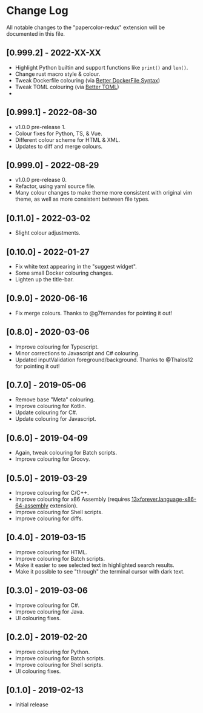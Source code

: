 # Change Log
All notable changes to the "papercolor-redux" extension will be documented in this file.

## [0.999.2] - 2022-XX-XX
- Highlight Python builtin and support functions like `print()` and `len()`.
- Change rust macro style & colour.
- Tweak Dockerfile colouring (via [Better DockerFile Syntax](https://marketplace.visualstudio.com/items?itemName=jeff-hykin.better-dockerfile-syntax))
- Tweak TOML colouring (via [Better TOML](https://marketplace.visualstudio.com/items?itemName=bungcip.better-toml))
-

## [0.999.1] - 2022-08-30
- v1.0.0 pre-release 1.
- Colour fixes for Python, TS, & Vue.
- Different colour scheme for HTML & XML.
- Updates to diff and merge colours.

## [0.999.0] - 2022-08-29
- v1.0.0 pre-release 0.
- Refactor, using yaml source file.
- Many colour changes to make theme more consistent with original vim theme, as
  well as more consistent between file types.

## [0.11.0] - 2022-03-02
- Slight colour adjustments.

## [0.10.0] - 2022-01-27
- Fix white text appearing in the "suggest widget".
- Some small Docker colouring changes.
- Lighten up the title-bar.

## [0.9.0] - 2020-06-16
- Fix merge colours. Thanks to @g7fernandes for pointing it out!

## [0.8.0] - 2020-03-06
- Improve colouring for Typescript.
- Minor corrections to Javascript and C# colouring.
- Updated inputValidation foreground/background. Thanks to @Thalos12 for pointing it out!

## [0.7.0] - 2019-05-06
- Remove base "Meta" colouring.
- Improve colouring for Kotlin.
- Update colouring for C#.
- Update colouring for Javascript.

## [0.6.0] - 2019-04-09
- Again, tweak colouring for Batch scripts.
- Improve colouring for Groovy.

## [0.5.0] - 2019-03-29
- Improve colouring for C/C++.
- Improve colouring for x86 Assembly (requires  [13xforever.language-x86-64-assembly](https://marketplace.visualstudio.com/items?itemName=13xforever.language-x86-64-assembly) extension).
- Improve colouring for Shell scripts.
- Improve colouring for diffs.

## [0.4.0] - 2019-03-15
- Improve colouring for HTML.
- Improve colouring for Batch scripts.
- Make it easier to see selected text in highlighted search results.
- Make it possible to see "through" the terminal cursor with dark text.

## [0.3.0] - 2019-03-06
- Improve colouring for C#.
- Improve colouring for Java.
- UI colouring fixes. 

## [0.2.0] - 2019-02-20
- Improve colouring for Python.
- Improve colouring for Batch scripts.
- Improve colouring for Shell scripts.
- UI colouring fixes. 

## [0.1.0] - 2019-02-13
- Initial release
